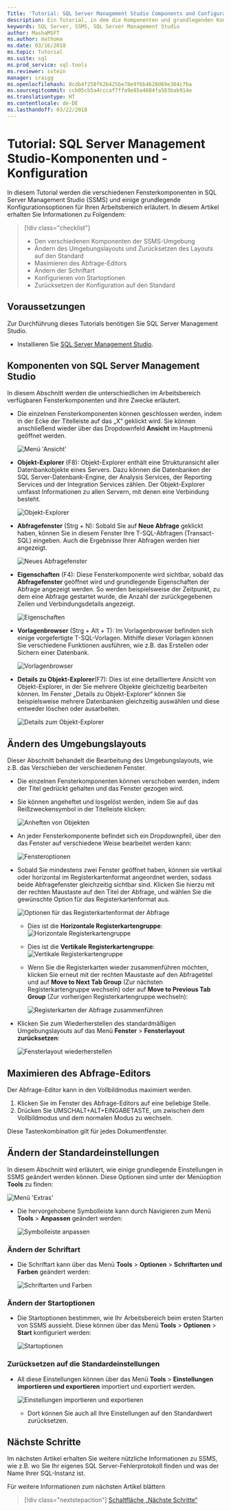 ```yaml
---
Title: 'Tutorial: SQL Server Management Studio Components and Configuration'
description: Ein Tutorial, in dem die Komponenten und grundlegenden Konfigurationsoptionen für Ihre SQL Server Management Studio-Umgebung erläutert werden.
keywords: SQL Server, SSMS, SQL Server Management Studio
author: MashaMSFT
ms.author: mathoma
ms.date: 03/16/2018
ms.topic: Tutorial
ms.suite: sql
ms.prod_service: sql-tools
ms.reviewer: sstein
manager: craigg
ms.openlocfilehash: 8cdb4f258f62b425be78e9f6b4628d69e304c7ba
ms.sourcegitcommit: ccb05cb5a4cccaf7ffa9e85a4684fa583bab914e
ms.translationtype: HT
ms.contentlocale: de-DE
ms.lasthandoff: 03/22/2018
---
```

# <a name="tutorial-sql-server-management-studio-components-and-configuration"></a>Tutorial: SQL Server Management Studio-Komponenten und -Konfiguration
In diesem Tutorial werden die verschiedenen Fensterkomponenten in SQL Server Management Studio (SSMS) und einige grundlegende Konfigurationsoptionen für Ihren Arbeitsbereich erläutert. In diesem Artikel erhalten Sie Informationen zu Folgendem: 

> [!div class="checklist"]
> * Den verschiedenen Komponenten der SSMS-Umgebung
> * Ändern des Umgebungslayouts und Zurücksetzen des Layouts auf den Standard
> * Maximieren des Abfrage-Editors
> * Ändern der Schriftart 
> * Konfigurieren von Startoptionen 
> * Zurücksetzen der Konfiguration auf den Standard 

## <a name="prerequisites"></a>Voraussetzungen
Zur Durchführung dieses Tutorials benötigen Sie SQL Server Management Studio.  

- Installieren Sie [SQL Server Management Studio](https://docs.microsoft.com/en-us/sql/ssms/download-sql-server-management-studio-ssms).

## <a name="sql-server-management-studio-components"></a>Komponenten von SQL Server Management Studio
In diesem Abschnitt werden die unterschiedlichen im Arbeitsbereich verfügbaren Fensterkomponenten und ihre Zwecke erläutert. 

- Die einzelnen Fensterkomponenten können geschlossen werden, indem in der Ecke der Titelleiste auf das „X“ geklickt wird. Sie können anschließend wieder über das Dropdownfeld **Ansicht** im Hauptmenü geöffnet werden. 

    ![Menü 'Ansicht'](media/ssms-configuration/viewmenu.png)

- **Objekt-Explorer** (F8): Objekt-Explorer enthält eine Strukturansicht aller Datenbankobjekte eines Servers. Dazu können die Datenbanken der SQL Server-Datenbank-Engine, der Analysis Services, der Reporting Services und der Integration Services zählen. Der Objekt-Explorer umfasst Informationen zu allen Servern, mit denen eine Verbindung besteht. 
    
    ![Objekt-Explorer](media/ssms-configuration/objectexplorer.png)
- **Abfragefenster** (Strg + N): Sobald Sie auf **Neue Abfrage** geklickt haben, können Sie in diesem Fenster Ihre T-SQL-Abfragen (Transact-SQL) eingeben. Auch die Ergebnisse Ihrer Abfragen werden hier angezeigt.
    
    ![Neues Abfragefenster](media/ssms-configuration/newquery.png)

- **Eigenschaften** (F4): Diese Fensterkomponente wird sichtbar, sobald das **Abfragefenster** geöffnet wird und grundlegende Eigenschaften der Abfrage angezeigt werden. So werden beispielsweise der Zeitpunkt, zu dem eine Abfrage gestartet wurde, die Anzahl der zurückgegebenen Zeilen und Verbindungsdetails angezeigt.  

    ![Eigenschaften](media/ssms-configuration/properties.png)

- **Vorlagenbrowser** (Strg + Alt + T): Im Vorlagenbrowser befinden sich einige vorgefertigte T-SQL-Vorlagen. Mithilfe dieser Vorlagen können Sie verschiedene Funktionen ausführen, wie z.B. das Erstellen oder Sichern einer Datenbank. 

    ![Vorlagenbrowser](media/ssms-configuration/templates.png)

- **Details zu Objekt-Explorer**(F7): Dies ist eine detailliertere Ansicht von Objekt-Explorer, in der Sie mehrere Objekte gleichzeitig bearbeiten können. Im Fenster „Details zu Objekt-Explorer“ können Sie beispielsweise mehrere Datenbanken gleichzeitig auswählen und diese entweder löschen oder ausarbeiten. 

    ![Details zum Objekt-Explorer](media/ssms-configuration/objectexplorerdetails.PNG) 
 

    

## <a name="change-the-environmental-layout"></a>Ändern des Umgebungslayouts 
Dieser Abschnitt behandelt die Bearbeitung des Umgebungslayouts, wie z.B. das Verschieben der verschiedenen Fenster. 

-  Die einzelnen Fensterkomponenten können verschoben werden, indem der Titel gedrückt gehalten und das Fenster gezogen wird. 
- Sie können angeheftet und losgelöst werden, indem Sie auf das Reißzweckensymbol in der Titelleiste klicken:
    
    ![Anheften von Objekten](media/ssms-configuration/pushpin.png)

- An jeder Fensterkomponente befindet sich ein Dropdownpfeil, über den das Fenster auf verschiedene Weise bearbeitet werden kann: 

    ![Fensteroptionen](media/ssms-configuration/windowoptions.png)

- Sobald Sie mindestens zwei Fenster geöffnet haben, können sie vertikal oder horizontal im Registerkartenformat angeordnet werden, sodass beide Abfragefenster gleichzeitig sichtbar sind. Klicken Sie hierzu mit der rechten Maustaste auf den Titel der Abfrage, und wählen Sie die gewünschte Option für das Registerkartenformat aus. 
 
    ![Optionen für das Registerkartenformat der Abfrage](media/ssms-configuration/querytabbedoptions.png)

    - Dies ist die **Horizontale Registerkartengruppe**: ![Horizontale Registerkartengruppe](media/ssms-configuration/horizontaltab.png)     
    
    - Dies ist die **Vertikale Registerkartengruppe**:  
        ![Vertikale Registerkartengruppe](media/ssms-configuration/verticaltabgroup.png)
        

    - Wenn Sie die Registerkarten wieder zusammenführen möchten, klicken Sie erneut mit der rechten Maustaste auf den Abfragetitel und auf **Move to Next Tab Group** (Zur nächsten Registerkartengruppe wechseln) oder auf **Move to Previous Tab Group** (Zur vorherigen Registerkartengruppe wechseln):
    
        ![Registerkarten der Abfrage zusammenführen](media/ssms-configuration/mergetabgroups.png)

- Klicken Sie zum Wiederherstellen des standardmäßigen Umgebungslayouts auf das Menü **Fenster** > **Fensterlayout zurücksetzen**:
 
    ![Fensterlayout wiederherstellen](media/ssms-configuration/resetwindowlayout.png)
    
## <a name="maximize-query-editor"></a>Maximieren des Abfrage-Editors
Der Abfrage-Editor kann in den Vollbildmodus maximiert werden.

1. Klicken Sie im Fenster des Abfrage-Editors auf eine beliebige Stelle.
2. Drücken Sie UMSCHALT+ALT+EINGABETASTE, um zwischen dem Vollbildmodus und dem normalen Modus zu wechseln. 

Diese Tastenkombination gilt für jedes Dokumentfenster. 



## <a name="change-basic-settings"></a>Ändern der Standardeinstellungen
In diesem Abschnitt wird erläutert, wie einige grundlegende Einstellungen in SSMS geändert werden können. Diese Optionen sind unter der Menüoption **Tools** zu finden:

  ![Menü 'Extras'](media/ssms-configuration/tools.png)


- Die hervorgehobene Symbolleiste kann durch Navigieren zum Menü **Tools** > **Anpassen** geändert werden:

    ![Symbolleiste anpassen](media/ssms-configuration/toolbar.png)

### <a name="change-the-font"></a>Ändern der Schriftart
- Die Schriftart kann über das Menü **Tools** > **Optionen** > **Schriftarten und Farben** geändert werden:

     ![Schriftarten und Farben](media/ssms-configuration/fontsandcolors.png)

### <a name="change-the-startup-options"></a>Ändern der Startoptionen
- Die Startoptionen bestimmen, wie Ihr Arbeitsbereich beim ersten Starten von SSMS aussieht. Diese können über das Menü **Tools** > **Optionen** > **Start** konfiguriert werden:
 
    ![Startoptionen](media/ssms-configuration/startup.png)

### <a name="reset-settings-to-default"></a>Zurücksetzen auf die Standardeinstellungen
- All diese Einstellungen können über das Menü **Tools** > **Einstellungen importieren und exportieren** importiert und exportiert werden. 

    ![Einstellungen importieren und exportieren](media/ssms-configuration/settings.png)
    - Dort können Sie auch all Ihre Einstellungen auf den Standardwert zurücksetzen. 


## <a name="next-steps"></a>Nächste Schritte
Im nächsten Artikel erhalten Sie weitere nützliche Informationen zu SSMS, wie z.B. wo Sie Ihr eigenes SQL Server-Fehlerprotokoll finden und was der Name Ihrer SQL-Instanz ist. 

Für weitere Informationen zum nächsten Artikel blättern
> [!div class="nextstepaction"]
> [Schaltfläche „Nächste Schritte“](ssms-tricks.md)
 
 




